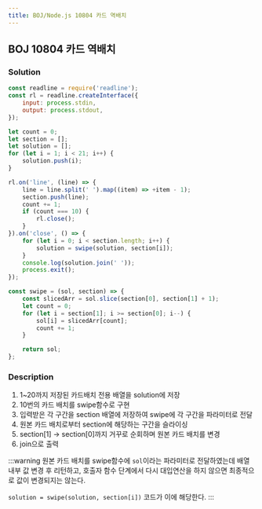 ```yaml
---
title: BOJ/Node.js 10804 카드 역배치
---
```


## BOJ 10804 카드 역배치

### Solution

```javascript
const readline = require('readline');
const rl = readline.createInterface({
    input: process.stdin,
    output: process.stdout,
});

let count = 0;
let section = [];
let solution = [];
for (let i = 1; i < 21; i++) {
    solution.push(i);
}

rl.on('line', (line) => {
    line = line.split(' ').map((item) => +item - 1);
    section.push(line);
    count += 1;
    if (count === 10) {
        rl.close();
    }
}).on('close', () => {
    for (let i = 0; i < section.length; i++) {
        solution = swipe(solution, section[i]);
    }
    console.log(solution.join(' '));
    process.exit();
});

const swipe = (sol, section) => {
    const slicedArr = sol.slice(section[0], section[1] + 1);
    let count = 0;
    for (let i = section[1]; i >= section[0]; i--) {
        sol[i] = slicedArr[count];
        count += 1;
    }

    return sol;
};
```

### Description

1. 1~20까지 저장된 카드배치 전용 배열을 solution에 저장
2. 10번의 카드 배치를 swipe함수로 구현
3. 입력받은 각 구간을 section 배열에 저장하여 swipe에 각 구간을 파라미터로 전달
4. 원본 카드 배치로부터 section에 해당하는 구간을 슬라이싱
5. section[1] -> section[0]까지 거꾸로 순회하며 원본 카드 배치를 변경
6. join으로 출력

:::warning
원본 카드 배치를 swipe함수에 `sol`이라는 파라미터로 전달하였는데 배열 내부 값 변경 후 리턴하고, 호출자 함수 단계에서 다시 대입연산을 하지 않으면 최종적으로 값이 변경되지는 않는다.

`solution = swipe(solution, section[i])` 코드가 이에 해당한다.
:::

